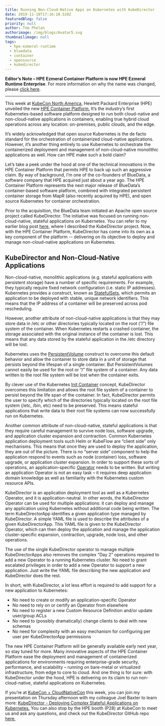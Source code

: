 ```yaml
---
title: Running Non-Cloud-Native Apps on Kubernetes with KubeDirector
date: 2019-11-18T17:16:18.520Z
featuredBlog: false
priority: null
author: Tom Phelan
authorimage: /img/blogs/Avatar5.svg
thumbnailimage: null
tags:
  - hpe-ezmeral-runtime
  - bluedata
  - container
  - opensource
  - kubedirector
---
```

**Editor’s Note – HPE Ezmeral Container Platform is now HPE Ezmeral Runtime Enterprise**. For more information on why the name was changed, please [click here](https://community.hpe.com/t5/HPE-Ezmeral-Uncut/HPE-Ezmeral-Container-Platform-is-now-HPE-Ezmeral-Runtime/ba-p/7151720#.YW7nOxrMKM8).
 
- - -


This week at [KubeCon North America,](https://events19.linuxfoundation.org/events/kubecon-cloudnativecon-north-america-2019/) Hewlett Packard Enterprise (HPE) unveiled the new [HPE Container Platform.](https://www.hpe.com/us/en/newsroom/press-release/2019/11/Hewlett-Packard-Enterprise-introduces-Kubernetes-based-platform-for-bare-metal-and-edge-to-cloud-deployments.html) It’s the industry’s first Kubernetes-based software platform designed to run both cloud-native and non-cloud-native applications in containers, enabling true hybrid cloud operations across any location: on-premises, public clouds, and the edge.  

It’s widely acknowledged that open source Kubernetes is the de facto standard for the orchestration of containerized cloud-native applications. However, it’s another thing entirely to use Kubernetes to orchestrate the containerized deployment and management of non-cloud-native monolithic applications as well. How can HPE make such a bold claim? 

Let’s take a peek under the hood at one of the technical innovations in the HPE Container Platform that permits HPE to back up such an aggressive claim. 
By way of background, I’m one of the co-founders of BlueData, a software company that HPE acquired just about a year ago. The HPE Container Platform represents the next major release of BlueData’s container-based software platform, combined with integrated persistent container storage from MapR (also recently acquired by HPE), and open source Kubernetes for container orchestration.  

Prior to the acquisition, the BlueData team initiated an Apache open source project called KubeDirector. The initiative was focused on running non-cloud-native, stateful applications on Kubernetes. You can refer to my earlier blog post [here,](https://kubernetes.io/blog/2018/10/03/kubedirector-the-easy-way-to-run-complex-stateful-applications-on-kubernetes/) where I described the KubeDirector project. Now, with the HPE Container Platform, KubeDirector has come into its own as a key component of the platform -- delivering on its objective to deploy and manage non-cloud-native applications on Kubernetes.

## KubeDirector and Non-Cloud-Native Applications

Non-cloud-native, monolithic applications (e.g. stateful applications with persistent storage) have a number of specific requirements. For example, they typically require fixed network configuration (i.e. static IP addresses). Kubernetes provides a construct, known as [StatefulSets,](/blog/kubedirector-the-easy-way-to-run-complex-stateful-applications-on-kubern) which permits an application to be deployed with stable, unique network identifiers. This means that the IP address of a container will be preserved across pod rescheduling.  

However, another attribute of non-cloud-native applications is that they may store data in /etc or other directories typically located on the root (“/”) file system of the container. When Kubernetes restarts a crashed container, the storage associated with the original instance of the container is lost. This means that any data stored by the stateful application in the /etc directory will be lost. 

Kubernetes uses the [PersistentVolume](https://kubernetes.io/docs/concepts/storage/persistent-volumes/) construct to overcome this default behavior and allow the container to store data in a unit of storage that persists beyond the lifespan of a single container. But PersistentVolumes cannot easily be used for the root or “/” file system of a container. Any data written to the root file system will be lost when the container exits. 

By clever use of the Kubernetes [Init Container](https://kubernetes.io/docs/concepts/workloads/pods/init-containers/) concept, KubeDirector overcomes this limitation and allows the root file system of a container to persist beyond the life span of the container. In fact, KubeDirector permits the user to specify which of the directories typically located on the root file system (/etc, /bin, etc) need to be preserved. This means stateful applications that write data to their root file systems can now successfully run on Kubernetes.

Another common attribute of non-cloud-native, stateful applications is that they require careful management to survive node loss, software upgrade, and application cluster expansion and contraction. Common Kubernetes application deployment tools such Helm or KubeFlow are “client side” only mechanisms. This means that once they are used to deploy the application, they are out of the picture. There is no “server side” component to help the application respond to events such as node (container) loss, software upgrade, or application cluster expansion. In order to support these sorts of operations, an application-specific [Operator](https://kubernetes.io/docs/concepts/extend-kubernetes/operator/) needs to be written. But writing an application Operator is not an easy task – it requires deep application domain knowledge as well as familiarity with the Kubernetes custom resource APIs. 

KubeDirector is an application deployment tool as well as a Kubernetes Operator, and it is application-neutral. In other words, the KubeDirector Operator can be used for multiple applications: it can deploy and manage any application using Kubernetes without additional code being written. The term KubeDirectorApp identifies a given application type managed by KubeDirector. A simple YAML file is used to describe the attributes of a given KubeDirectorApp. This YAML file is given to the KubeDirector Operator, which can then deploy the application and manage the application cluster-specific expansion, contraction, upgrade, node loss, and other operations. 

The use of the single KubeDirector operator to manage multiple KubeDirectorApps also removes the complex “Day 2” operations required to add a new Operator to a running Kubernetes cluster. No need to grant escalated privileges in order to add a new Operator to support a new application. Just write the YAML file describing the new application and KubeDirector does the rest.

In short, with KubeDirector, a lot less effort is required to add support for a new application to Kubernetes:

* No need to create or modify an application-specific Operator
* No need to rely on or certify an Operator from elsewhere
* No need to register a new Custom Resource Definition and/or update user/group ACLs
* No need to (possibly dramatically) change clients to deal with new schemas
* No need for complexity with an easy mechanism for configuring per user per KubeDirectorApp permissions

The new HPE Container Platform will be generally available early next year, so stay tuned for more. Many innovative aspects of the HPE Container Platform ease the deployment and management of containerized applications for environments requiring enterprise-grade security, performance, and scalability – running on bare-metal or virtualized infrastructure, from edge to core to cloud. And one thing is for sure: with KubeDirector under the hood, HPE is delivering on its claim to run non-cloud-native, stateful applications on Kubernetes.

If you’re at [KubeCon + CloudNativeCon](https://events19.linuxfoundation.org/events/kubecon-cloudnativecon-north-america-2019/) this week, you can join my presentation on Thursday afternoon with my colleague Joel Baxter to learn more: [KubeDirector - Deploying Complex Stateful Applications on Kubernetes.](https://kccncna19.sched.com/event/UaaF/kubedirector-deploying-complex-stateful-applications-on-kubernetes-joel-baxter-thomas-phelan-hewlett-packard-enterprise) You can also stop by the HPE booth (P28) at KubeCon to meet us and ask any questions, and check out the KubeDirector GitHub repo [here.](https://github.com/bluek8s/kubedirector/)
